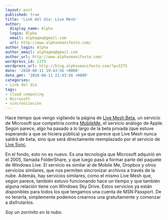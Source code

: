 ```yaml
---
layout: post
published: true
title: 'Link del día: Live Mesh'
author:
  display_name: Alpha
  login: Alpha
  email: alphagma@gmail.com
  url: http://www.alphasmanifesto.com/
author_login: Alpha
author_email: alphagma@gmail.com
author_url: http://www.alphasmanifesto.com/
wordpress_id: 2275
wordpress_url: http://blog.alphasmanifesto.com/?p=2275
date: '2010-08-11 19:43:56 +0000'
date_gmt: '2010-08-11 21:43:56 +0000'
categories:
- Link del día
tags:
- cloud computing
- Microsoft
- sincronización
---
```


Hace tiempo que vengo vigilando la página de [Live Mesh Beta](https://www.mesh.com/), un servicio de Microsoft que competiría contra [MobileMe](http://www.me.com), el servicio análogo de Apple. Según parece, algo ha pasado a lo largo de la beta privada (que estuve esperando a que se hiciera pública) ya que parece que Live Mesh nunca saldrá de beta, sino que será directamente reemplazado por el servicio de [Live Sync](http://sync.live.com/).

En el fondo, esto no es nuevo. Es una tecnología que Microsoft adquirió en el 2005, llamada FolderShare, y que luego pasó a formar parte del paquete de Windows Live. El servicio es similar al de Mobile Me, Dropbox y otros servicios similares, que nos permiten sincronizar archivos a través de la nube. Además, hay servicios similares, como el mismo Live Mesh que, según parece, también estuvo funcionando hace un tiempo y que también alguna relación tiene con Windows Sky Drive. Estos servicios ya están disponibles para todos los que tengamos una cuenta de MSN Passport. De no tenerla, simplemente podemos crearnos una gratuitamente y comenzar a disfrutarlos.

_Soy un zorrinito en la nube._
